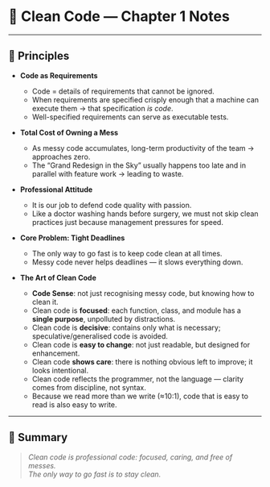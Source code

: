 # 📘 Clean Code — Chapter 1 Notes

---
## 🌟 Principles

- **Code as Requirements**  
  - Code = details of requirements that cannot be ignored.  
  - When requirements are specified crisply enough that a machine can execute them → that specification *is code*.  
  - Well-specified requirements can serve as executable tests.  

- **Total Cost of Owning a Mess**  
  - As messy code accumulates, long-term productivity of the team → approaches zero.  
  - The “Grand Redesign in the Sky” usually happens too late and in parallel with feature work → leading to waste.  

- **Professional Attitude**  
  - It is our job to defend code quality with passion.  
  - Like a doctor washing hands before surgery, we must not skip clean practices just because management pressures for speed.  

- **Core Problem: Tight Deadlines**  
  - The only way to go fast is to keep code clean at all times.  
  - Messy code never helps deadlines — it slows everything down.  

- **The Art of Clean Code**  
  - **Code Sense**: not just recognising messy code, but knowing how to clean it.  
  - Clean code is **focused**: each function, class, and module has a **single purpose**, unpolluted by distractions.  
  - Clean code is **decisive**: contains only what is necessary; speculative/generalised code is avoided.  
  - Clean code is **easy to change**: not just readable, but designed for enhancement.  
  - Clean code **shows care**: there is nothing obvious left to improve; it looks intentional.  
  - Clean code reflects the programmer, not the language — clarity comes from discipline, not syntax. 
  - Because we read more than we write (≈10:1), code that is easy to read is also easy to write.  

---

## 📝 Summary

> *Clean code is professional code: focused, caring, and free of messes.  
> The only way to go fast is to stay clean.*  